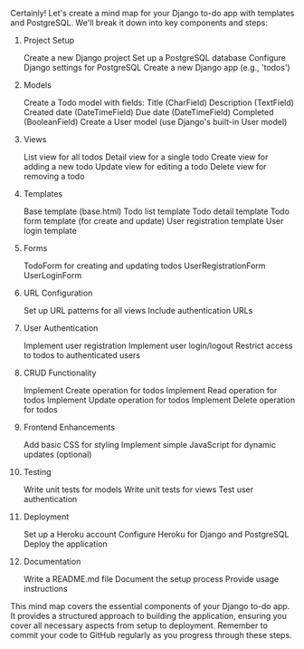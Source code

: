 Certainly! Let's create a mind map for your Django to-do app with templates and PostgreSQL. We'll break it down into key components and steps:
1. Project Setup

    Create a new Django project
    Set up a PostgreSQL database
    Configure Django settings for PostgreSQL
    Create a new Django app (e.g., 'todos')

2. Models

    Create a Todo model with fields:
        Title (CharField)
        Description (TextField)
        Created date (DateTimeField)
        Due date (DateTimeField)
        Completed (BooleanField)
    Create a User model (use Django's built-in User model)

3. Views

    List view for all todos
    Detail view for a single todo
    Create view for adding a new todo
    Update view for editing a todo
    Delete view for removing a todo

4. Templates

    Base template (base.html)
    Todo list template
    Todo detail template
    Todo form template (for create and update)
    User registration template
    User login template

5. Forms

    TodoForm for creating and updating todos
    UserRegistrationForm
    UserLoginForm

6. URL Configuration

    Set up URL patterns for all views
    Include authentication URLs

7. User Authentication

    Implement user registration
    Implement user login/logout
    Restrict access to todos to authenticated users

8. CRUD Functionality

    Implement Create operation for todos
    Implement Read operation for todos
    Implement Update operation for todos
    Implement Delete operation for todos

9. Frontend Enhancements

    Add basic CSS for styling
    Implement simple JavaScript for dynamic updates (optional)

10. Testing

    Write unit tests for models
    Write unit tests for views
    Test user authentication

11. Deployment

    Set up a Heroku account
    Configure Heroku for Django and PostgreSQL
    Deploy the application

12. Documentation

    Write a README.md file
    Document the setup process
    Provide usage instructions

This mind map covers the essential components of your Django to-do app. It provides a structured approach to building the application, ensuring you cover all necessary aspects from setup to deployment. Remember to commit your code to GitHub regularly as you progress through these steps.
